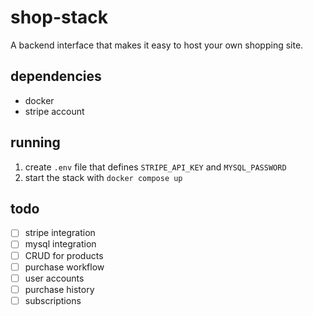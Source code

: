 # shop-stack
A backend interface that makes it easy to host your own shopping site.

## dependencies
- docker
- stripe account

## running
1. create `.env` file that defines `STRIPE_API_KEY` and `MYSQL_PASSWORD`
3. start the stack with `docker compose up`

## todo
- [ ] stripe integration
- [ ] mysql integration
- [ ] CRUD for products
- [ ] purchase workflow
- [ ] user accounts
- [ ] purchase history
- [ ] subscriptions
